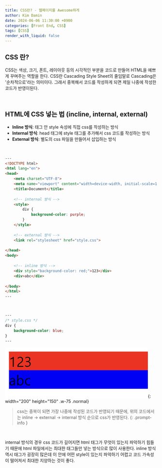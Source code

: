 ```yaml
---
title: CSS란? - 웹페이지를 Awesome하게
author: Kim Damin
date: 2024-06-06 11:30:00 +0900
categories: [Front End, CSS]
tags: [CSS]
render_with_liquid: false
---
```


## CSS 란?
  
CSS는 색상, 크기, 폰트, 레이아웃 등의 시각적인 부분을 코드로 만들어 HTML을 예쁘게 꾸며주는 역할을 한다.
CSS란 Cascading Style Sheet의 줄임말로 Cascading은 '순차적으로'라는 의미이다. 그래서 중복해서 코드를 작성하게 되면 제일 나중에 작성한 코드가 반영이된다.

<br/>

## HTML에 CSS 넣는 법 (incline, internal, external)

- **Inline 방식**: 태그 안 style 속성에 직접 css를 작성하는 방식
- **Internal 방식**: head 태그에 style 태그를 추가해서 css 코드를 작성하는 방식
- **External 방식**: 별도의 css 파일을 만들어서 삽입하는 방식

<br/>

```html
---
<!DOCTYPE html>
<html lang="en">
<head>
    <meta charset="UTF-8">
    <meta name="viewport" content="width=device-width, initial-scale=1.0">
    <title>Document</title>

    <!-- internal 방식 -->
    <style>
        div {
            background-color: purple;
        }
    </style>

    <!-- external 방식 -->
    <link rel="stylesheet" href="style.css">

</head>
<body>

    <!-- inline 방식 -->
    <div style="background-color: red;">123</div>
    <div>abc</div>
    
</body>
</html>
---
```
<br/>

```css
---
/* style.css */
div {
    background-color: blue;
}
---
```
![Desktop View](assets/img/css/inline&internal&external.png){: width="200" height="150" .w-75 .normal}

> css는 중복이 되면 가장 나중에 작성된 코드가 반영되기 때문에, 위의 코드에서는 inline -> external -> internal 방식 순으로 css가 반영된다.
{: .prompt-info }

<br/>

internal 방식의 경우 css 코드가 길어지면 html 태그가 무엇이 있는지 파악하기 힘들기 때문에 html 파일에서는 최대한 태그들만 넣는 방식으로 많이 사용한다.
inline 방식 역시 태그가 굉장히 많은데 이 안에 어떤 style이 있는지 파악하기 어렵고 코드 가속성이 떨어져서 최대한 지양하는 것이 좋다.

<br/><br/>

